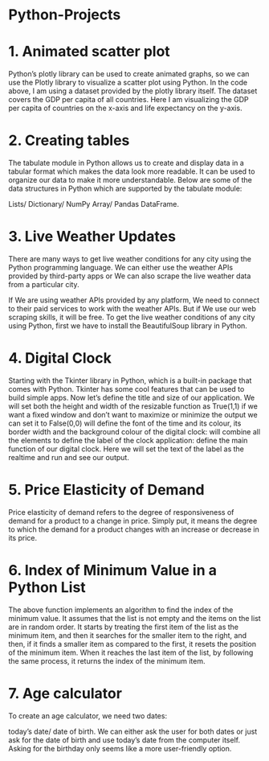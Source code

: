 # Python-Projects
# 1. Animated scatter plot
Python’s plotly library can be used to create animated graphs, so we can use the Plotly library to visualize a scatter plot using Python.
In the code above, I am using a dataset provided by the plotly library itself. The dataset covers the GDP per capita of all countries. Here I am visualizing the GDP per capita of countries on the x-axis and life expectancy on the y-axis.
# 2. Creating tables
The tabulate module in Python allows us to create and display data in a tabular format which makes the data look more readable. It can be used to organize our data to make it more understandable. Below are some of the data structures in Python which are supported by the tabulate module:

Lists/
Dictionary/
NumPy Array/
Pandas DataFrame.
# 3. Live Weather Updates
There are many ways to get live weather conditions for any city using the Python programming language. We can either use the weather APIs provided by third-party apps or We can also scrape the live weather data from a particular city.

If We are using weather APIs provided by any platform, We need to connect to their paid services to work with the weather APIs. But if We use our web scraping skills, it will be free.
To get the live weather conditions of any city using Python, first we have to install the BeautifulSoup library in Python.
# 4. Digital Clock
Starting with the Tkinter library in Python, which is a built-in package that comes with Python. 
Tkinter has some cool features that can be used to build simple apps.
Now let’s define the title and size of our application. 
We will set both the height and width of the resizable function as True(1,1) if we want a fixed window and don’t want to maximize or minimize the output we can set it to False(0,0)
will define the font of the time and its colour, its border width and the background colour of the digital clock:
will combine all the elements to define the label of the clock application:
define the main function of our digital clock. Here we will set the text of the label as the realtime and run and see our output.
# 5. Price Elasticity of Demand 
Price elasticity of demand refers to the degree of responsiveness of demand for a product to a change in price. Simply put, it means the degree to which the demand for a product changes with an increase or decrease in its price.
# 6. Index of Minimum Value in a Python List
The above function implements an algorithm to find the index of the minimum value. It assumes that the list is not empty and the items on the list are in random order. It starts by treating the first item of the list as the minimum item, and then it searches for the smaller item to the right, and then, if it finds a smaller item as compared to the first, it resets the position of the minimum item. When it reaches the last item of the list, by following the same process, it returns the index of the minimum item.
# 7. Age calculator
To create an age calculator, we need two dates:

today’s date/
date of birth.
We can either ask the user for both dates or just ask for the date of birth and use today’s date from the computer itself. Asking for the birthday only seems like a more user-friendly option. 
